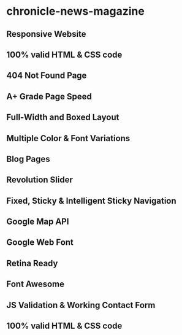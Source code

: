 # chronicle-news-magazine
## Responsive Website
## 100% valid HTML & CSS code
## 404 Not Found Page
## A+ Grade Page Speed
## Full-Width and Boxed Layout
## Multiple Color & Font Variations
## Blog Pages
## Revolution Slider
## Fixed, Sticky & Intelligent Sticky Navigation
## Google Map API
## Google Web Font
## Retina Ready
## Font Awesome
## JS Validation & Working Contact Form
## 100% valid HTML & CSS code
